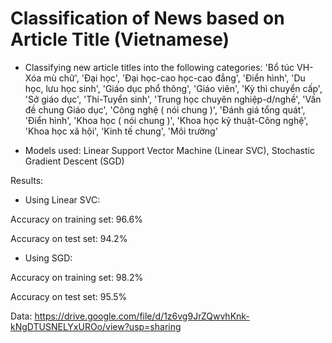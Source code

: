# Classification of News based on Article Title (Vietnamese)

* Classifying new article titles into the following categories:
'Bổ túc VH-Xóa mù chữ', 'Đại học', 'Đại học-cao học-cao đẳng', 'Điển hình', 'Du học, lưu học sinh', 'Giáo dục phổ thông', 'Giáo viên', 'Kỳ thì chuyển cấp', 'Sở giáo dục', 'Thi-Tuyển sinh', 'Trung học chuyên nghiệp-d/nghề', 'Vấn đề chung Giáo dục', 'Công nghệ ( nói chung )', 'Đánh giá tổng quát', 'Điển hình', 'Khoa học ( nói chung )', 'Khoa học kỹ thuật-Công nghệ', 'Khoa học xã hội', 'Kinh tế chung', 'Môi trường'
    

* Models used: Linear Support Vector Machine (Linear SVC), Stochastic Gradient Descent (SGD) 

Results:

* Using Linear SVC:

Accuracy on training set: 96.6%

Accuracy on test set: 94.2%

* Using SGD:

Accuracy on training set: 98.2%

Accuracy on test set: 95.5%

Data: https://drive.google.com/file/d/1z6vg9JrZQwvhKnk-kNgDTUSNELYxUROo/view?usp=sharing
